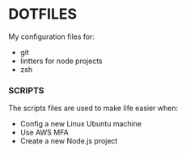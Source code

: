 # DOTFILES

My configuration files for:
- git
- lintters for node projects
- zsh

### SCRIPTS

The scripts files are used to make life easier when:
- Config a new Linux Ubuntu machine
- Use AWS MFA
- Create a new Node.js project

